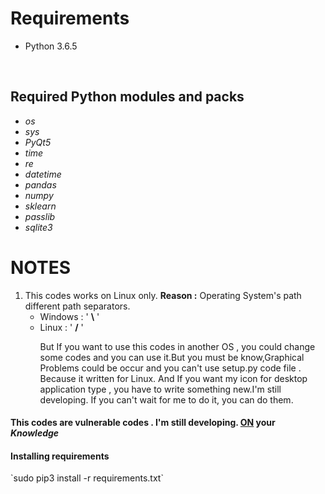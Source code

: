 <h1> Requirements </h1>
 <ul><li>Python 3.6.5</li></ul></br>
<h2>Required Python modules and packs</h2>
<ul>
 <li><i>os</i></br></li>
 <li><i>sys</i></br></li>
 <li><i>PyQt5</i></br></li>
 <li><i>time</i></br></li>
 <li><i>re</i></br></li>
 <li><i>datetime</i></br></li>
 <li><i>pandas</i></br></li>
 <li><i>numpy</i></br></li>
 <li><i>sklearn</i></br></li>
 <li><i>passlib</i></br></li>
 <li><i>sqlite3</i></br></li>
</ul>
<h1>NOTES</h1>
<ol>
<li>This codes works on Linux only. <strong>Reason :</strong> Operating System's path different path separators.</br>
<ul>
<li>Windows : ' <strong>\</strong> '</li>
<li>Linux : ' <strong>/</strong> '</li>
<p>
But If you want to use this codes in another OS , you could change some codes and you can use it.But you must be know,Graphical Problems could be occur and you can't use setup.py code file . Because it written for Linux. And If you want my icon for desktop application type , you have to write something new.I'm still developing. If you can't wait for me to do it, you can do them.</br>
</p>
</li>
</ol>
<h4>This codes are vulnerable codes . I'm still developing. <strong><ins>ON</ins></strong> your <i>Knowledge</i></h4>

<h4> Installing requirements </h4>
 `sudo pip3 install -r requirements.txt`
